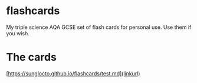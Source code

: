 # flashcards
My triple science AQA GCSE set of flash cards for personal use. Use them if you wish.

# The cards
[https://sunglocto.github.io/flashcards/test.md](linkurl)
